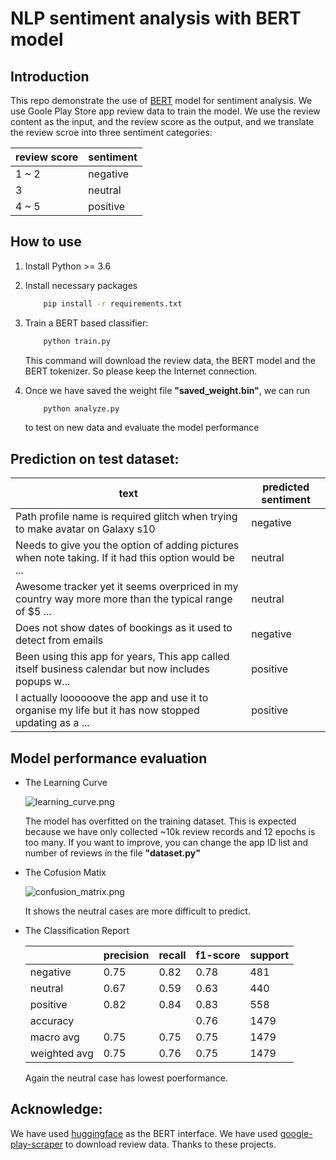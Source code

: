 # NLP sentiment analysis with BERT model

## Introduction
This repo demonstrate the use of [BERT](https://github.com/google-research/bert) model for sentiment analysis. 
We use Goole Play Store app review data to train the model. We use the review content as the input, 
and the review score as the output, and we translate the review scroe into three sentiment categories:

|review score| sentiment|
|---|---|
|1 ~ 2 | negative|
| 3 | neutral |
| 4 ~ 5| positive |

## How to use

1. Install Python >= 3.6

2. Install necessary packages
    ```bash
        pip install -r requirements.txt
    ```

3. Train a BERT based classifier:
    ```bash
        python train.py
    ```
    This command will download the review data, the BERT model and the BERT tokenizer. 
    So please keep the Internet connection.

4. Once we have saved the weight file **"saved_weight.bin"**, we can run
    ```bash
        python analyze.py
    ```
    to test on new data and evaluate the model performance

## Prediction on test dataset:
|text|predicted sentiment|
|---|---|
|Path profile name is required glitch when trying to make avatar on Galaxy s10 | negative|
|Needs to give you the option of adding pictures when note taking. If it had this option would be ... | neutral|
|Awesome tracker yet it seems overpriced in my country way more more than the typical range of $5 ... | neutral|
|Does not show dates of bookings as it used to detect from emails | negative|
|Been using this app for years, This app called itself business calendar but now includes popups w... | positive|
|I actually loooooove the app and use it to organise my life but it has now stopped updating as a ... | positive|

## Model performance evaluation
* The Learning Curve

    ![learning_curve.png](https://wx4.sinaimg.cn/mw690/008b8Ivhgy1ghzq0h9xrcj30hs0dcjsl.jpg)

    The model has overfitted on the training dataset. This is expected because 
    we have only collected ~10k review records and 12 epochs is too many. If you want to improve,
    you can change the app ID list and number of reviews in the file **"dataset.py"**

* The Cofusion Matix

    ![confusion_matrix.png](https://wx4.sinaimg.cn/mw690/008b8Ivhgy1ghzq0cowxbj30hs0dcdg8.jpg)

    It shows the neutral cases are more difficult to predict.

* The Classification Report

    ||precision|recall|f1-score|support|
    |---|---|---|---|---|
    |negative|0.75|0.82|0.78|481|
    |neutral|0.67|0.59|0.63|440|
    |positive|0.82|0.84|0.83|558|
    |accuracy|||0.76|1479|
    |macro avg|0.75|0.75|0.75|1479|
    |weighted avg|0.75|0.76|0.75|1479|
    
    Again the neutral case has lowest poerformance. 

## Acknowledge:
We have used [huggingface](https://github.com/huggingface/transformers) as the BERT interface. 
We have used [google-play-scraper](https://pypi.org/project/google-play-scraper/) to download review data. 
Thanks to these projects.

